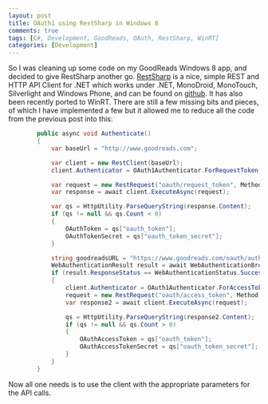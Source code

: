 ```yaml
---
layout: post
title: OAuth1 using RestSharp in Windows 8
comments: true
tags: [C#, Development, GoodReads, OAuth, RestSharp, WinRT]
categories: [Development]
---
```

So I was cleaning up some code on my GoodReads Windows 8 app, and decided to give RestSharp another go. <a title="http://restsharp.org/" href="http://restsharp.org/">RestSharp</a> is a nice, simple REST and HTTP API Client for .NET which works under .NET, MonoDroid, MonoTouch, Silverlight and Windows Phone, and can be found on <a title="https://github.com/devinrader/RestSharp" href="https://github.com/devinrader/RestSharp">github</a>.<!--more--> It has also been recently ported to WinRT. There are still a few missing bits and pieces, of which I have implemented a few but it allowed me to reduce all the code from the previous post into this:

```csharp
        public async void Authenticate()
        {
            var baseUrl = "http://www.goodreads.com";

            var client = new RestClient(baseUrl);
            client.Authenticator = OAuth1Authenticator.ForRequestToken(API_KEY, OAUTH_SECRET);

            var request = new RestRequest("oauth/request_token", Method.GET);
            var response = await client.ExecuteAsync(request);

            var qs = HttpUtility.ParseQueryString(response.Content);
            if (qs != null && qs.Count < 0)
            {
                OAuthToken = qs["oauth_token"];
                OAuthTokenSecret = qs["oauth_token_secret"];
            }

            string goodreadsURL = "https://www.goodreads.com/oauth/authorize?oauth_token=" + OAuthToken;
            WebAuthenticationResult result = await WebAuthenticationBroker.AuthenticateAsync(WebAuthenticationOptions.None, new Uri(goodreadsURL), WebAuthenticationBroker.GetCurrentApplicationCallbackUri());
            if (result.ResponseStatus == WebAuthenticationStatus.Success)
            {
                client.Authenticator = OAuth1Authenticator.ForAccessToken(API_KEY, OAUTH_SECRET, OAuthToken, OAuthTokenSecret);
                request = new RestRequest("oauth/access_token", Method.GET);
                var response2 = await client.ExecuteAsync(request);

                qs = HttpUtility.ParseQueryString(response2.Content);
                if (qs != null && qs.Count > 0)
                {
                    OAuthAccessToken = qs["oauth_token"];
                    OAuthAccessTokenSecret = qs["oauth_token_secret"];
                }
            }
        }
```

Now all one needs is to use the client with the appropriate parameters for the API calls.
